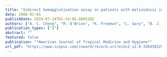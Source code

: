 ```yaml
---
title: "Indirect hemagglutination assay in patients with melioidosis in northern Australia"
date: 2006-01-01
publishDate: 2019-07-14T01:34:06.889520Z
authors: ["A. C. Cheng", "M. O'Brien", "K. Freeman", "L. Gary", "B. J. Currie"]
publication_types: ["2"]
abstract: ""
featured: false
publication: "*American Journal of Tropical Medicine and Hygiene*"
url_pdf: "https://www.scopus.com/inward/record.uri?eid=2-s2.0-33645832996&partnerID=40&md5=62e1ceff07ca3c0e51f6c6ad63d9daa3 http://www.ajtmh.org/content/74/2/330.full.pdf"
---
```


